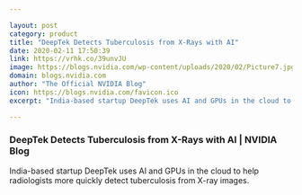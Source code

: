 ```yaml
---

layout: post
category: product
title: "DeepTek Detects Tuberculosis from X-Rays with AI"
date: 2020-02-11 17:50:39
link: https://vrhk.co/39unvJU
image: https://blogs.nvidia.com/wp-content/uploads/2020/02/Picture7.jpg
domain: blogs.nvidia.com
author: "The Official NVIDIA Blog"
icon: https://blogs.nvidia.com/favicon.ico
excerpt: "India-based startup DeepTek uses AI and GPUs in the cloud to help radiologists more quickly detect tuberculosis from X-ray images."

---
```


### DeepTek Detects Tuberculosis from X-Rays with AI | NVIDIA Blog

India-based startup DeepTek uses AI and GPUs in the cloud to help radiologists more quickly detect tuberculosis from X-ray images.
